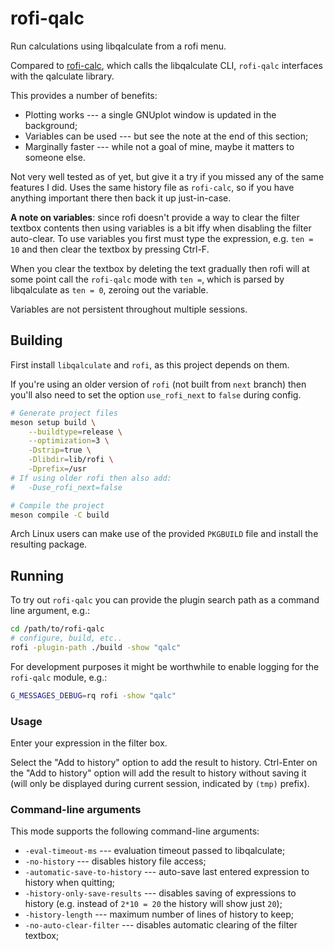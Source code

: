 # rofi-qalc

Run calculations using libqalculate from a rofi menu.

Compared to [rofi-calc](https://github.com/svenstaro/rofi-calc), which
calls the libqalculate CLI, `rofi-qalc` interfaces with the qalculate
library.

This provides a number of benefits:

* Plotting works --- a single GNUplot window is updated in the background;
* Variables can be used --- but see the note at the end of this section;
* Marginally faster --- while not a goal of mine, maybe it matters to someone else.

Not very well tested as of yet, but give it a try if you missed any of the same
features I did.
Uses the same history file as `rofi-calc`, so if you have anything important there 
then back it up just-in-case.

**A note on variables**: since rofi doesn't provide a way to clear the filter textbox
contents then using variables is a bit iffy when disabling the filter auto-clear. 
To use variables you first must type the expression, e.g. `ten = 10` and then
clear the textbox by pressing Ctrl-F.

When you clear the textbox by deleting the text gradually then rofi will at some
point call the `rofi-qalc` mode with `ten =`, which is parsed by libqalculate as
`ten = 0`, zeroing out the variable.

Variables are not persistent throughout multiple sessions.

## Building

First install `libqalculate` and `rofi`, as this project depends on them.

If you're using an older version of `rofi` (not built from `next` branch) then you'll also
need to set the option `use_rofi_next` to `false` during config.

```sh
# Generate project files
meson setup build \
    --buildtype=release \
    --optimization=3 \
    -Dstrip=true \
    -Dlibdir=lib/rofi \
    -Dprefix=/usr
# If using older rofi then also add:
#   -Duse_rofi_next=false

# Compile the project
meson compile -C build
```

Arch Linux users can make use of the provided `PKGBUILD` file and 
install the resulting package.

## Running

To try out `rofi-qalc` you can provide the plugin search path as a 
command line argument, e.g.:
```sh
cd /path/to/rofi-qalc
# configure, build, etc..
rofi -plugin-path ./build -show "qalc"
```

For development purposes it might be worthwhile to enable logging
for the `rofi-qalc` module, e.g.:
```sh
G_MESSAGES_DEBUG=rq rofi -show "qalc"
```

### Usage

Enter your expression in the filter box.

Select the "Add to history" option to add the result to history.
Ctrl-Enter on the "Add to history" option will add the result to history 
without saving it (will only be displayed during current session, 
indicated by `(tmp)` prefix).

### Command-line arguments

This mode supports the following command-line arguments:

* `-eval-timeout-ms` --- evaluation timeout passed to libqalculate;
* `-no-history` --- disables history file access;
* `-automatic-save-to-history` --- auto-save last entered expression to history when quitting;
* `-history-only-save-results` --- disables saving of expressions to history (e.g. instead of `2*10 = 20` the history will show just `20`);
* `-history-length` --- maximum number of lines of history to keep;
* `-no-auto-clear-filter` --- disables automatic clearing of the filter textbox;
